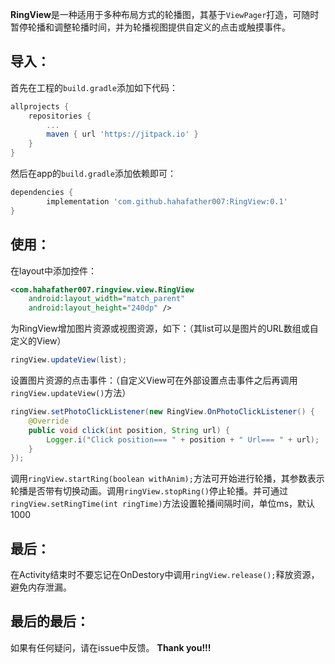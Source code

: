 **RingView**是一种适用于多种布局方式的轮播图，其基于`ViewPager`打造，可随时暂停轮播和调整轮播时间，并为轮播视图提供自定义的点击或触摸事件。

导入：
---
首先在工程的`build.gradle`添加如下代码：
```gradle
allprojects {
	repositories {
		...
		maven { url 'https://jitpack.io' }
	}
}
```
然后在app的`build.gradle`添加依赖即可：
```gradle
dependencies {
        implementation 'com.github.hahafather007:RingView:0.1'
}
```

使用：
---
在layout中添加控件：
```xml
<com.hahafather007.ringview.view.RingView
    android:layout_width="match_parent"
    android:layout_height="240dp" />
```
为RingView增加图片资源或视图资源，如下：（其list可以是图片的URL数组或自定义的View）
```java
ringView.updateView(list);
```
设置图片资源的点击事件：（自定义View可在外部设置点击事件之后再调用`ringView.updateView()`方法）
```java
ringView.setPhotoClickListener(new RingView.OnPhotoClickListener() {
    @Override
    public void click(int position, String url) {
        Logger.i("Click position=== " + position + " Url=== " + url);
    }
});
```
调用`ringView.startRing(boolean withAnim);`方法可开始进行轮播，其参数表示轮播是否带有切换动画。调用`ringView.stopRing()`停止轮播。并可通过`ringView.setRingTime(int ringTime)`方法设置轮播间隔时间，单位ms，默认1000

最后：
---
在Activity结束时不要忘记在OnDestory中调用`ringView.release();`释放资源，避免内存泄漏。

最后的最后：
--
如果有任何疑问，请在issue中反馈。
**Thank you!!!**
